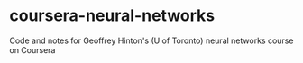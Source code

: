 # coursera-neural-networks
Code and notes for Geoffrey Hinton's (U of Toronto) neural networks course on Coursera

